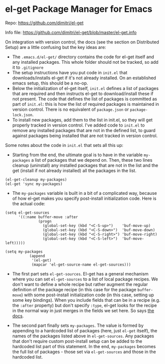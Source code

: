 # el-get Package Manager for Emacs

Repo: https://github.com/dimitri/el-get

Info file: https://github.com/dimitri/el-get/blob/master/el-get.info

On integration with version control, the docs (see the section on Distributed Setup) are a little confusing but the key ideas are:
* The `.emacs.d/el-get/` directory contains the code for el-get itself and any installed packages. This whole folder should not be tracked, so add it to `.gitignore`
* The setup instructions have you put code in `init.el` that downloads/installs el-get if it's not already installed. On an established emacs setup, this should be a no-op.
* Below the initialization of el-get itself, `init.el` defines a list of packages that are required and then instructs el-get to download/install these if not present. The code that defines the list of packages is committed as part of `init.el`: this is how the list of required packages is maintained in version control. There is no equivalent of `package.json` or `package-lock.json`.
* To install new packages, add them to the list in init.el, so they will get properly tracked in version control. I've added code to `init.el` to remove any installed packages that are not in the defined list, to guard against packages being installed that are not tracked in version control. 

Some notes about the code in `init.el` that sets all this up:

* Starting from the end, the ultimate goal is to have in the variable `my-packages` a list of packages that we depend on. Then, these two lines cleanup (uninstall) any installed packages that are not in the list and the get (install if not already installed) all the packages in the list.

```elisp
(el-get-cleanup my-packages)
(el-get 'sync my-packages)
```

* The `my-packages` variable is built in a bit of a complicated way, because of how el-get makes you specify post-install initialization code. Here is the actual code:

```elisp
(setq el-get-sources
      '((:name buffer-move :after
               (progn
                 (global-set-key (kbd "<C-S-up>")    'buf-move-up)
                 (global-set-key (kbd "<C-S-down>")  'buf-move-down)
                 (global-set-key (kbd "<C-S-right>") 'buf-move-right)
                 (global-set-key (kbd "<C-S-left>")  'buf-move-left)))))

(setq my-packages
           (append
            '(el-get)
            (mapcar 'el-get-source-name el-get-sources)))
```
* The first part sets `el-get-sources`. El-get has a general mechanism where you can set `el-get-sources` to a list of local package recipes. We don't want to define a whole recipe but rather augment the regular definition of the package recipe (in this case for the package `buffer-move`) with some post-install initialization code (in this case, setting up some key bindings). When you include fields that can be in a recipe (e.g. the `:after` property) but don't specify `:type`, el-get looks for the recipe in the normal way in just merges in the fields we set here. So says [the docs](https://github.com/dimitri/el-get/blob/a620c91fe7d6d482c0e7538df75e10af0af1bb16/el-get.info#L859-L863). 

* The second part finally sets `my-packages`. The value is formed by appending to a hardcoded list of packages (here, just `el-get` itself), the names of the packages listed above in `el-get-sources`. Any packages that don't require custom post-install setup can be added to the hardcoded list part of this statement. In the end, `my-packages` becomes the full list of packages - those set via `el-get-sources` and those in the hardcoded list. 
